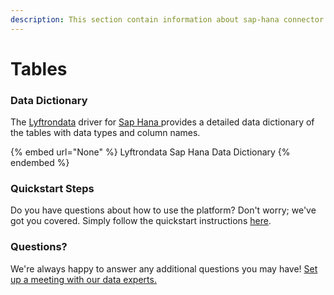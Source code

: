 ```yaml
---
description: This section contain information about sap-hana connector tables information
---
```


# Tables

### Data Dictionary

The [Lyftrondata](https://www.lyftrondata.com/) driver for [Sap Hana](None/)[ ](https://www.lyftrondata.com/integration/sap-hana/)provides a detailed data dictionary of the tables with data types and column names.

{% embed url="None" %}
Lyftrondata Sap Hana Data Dictionary
{% endembed %}

### Quickstart Steps

Do you have questions about how to use the platform? Don't worry; we've got you covered. Simply follow the quickstart instructions [here](../README.md).

### Questions? <a href="#questions" id="questions"></a>

We're always happy to answer any additional questions you may have! [Set up a meeting with our data experts.](https://www.lyftrondata.com/book-a-meeting/)

